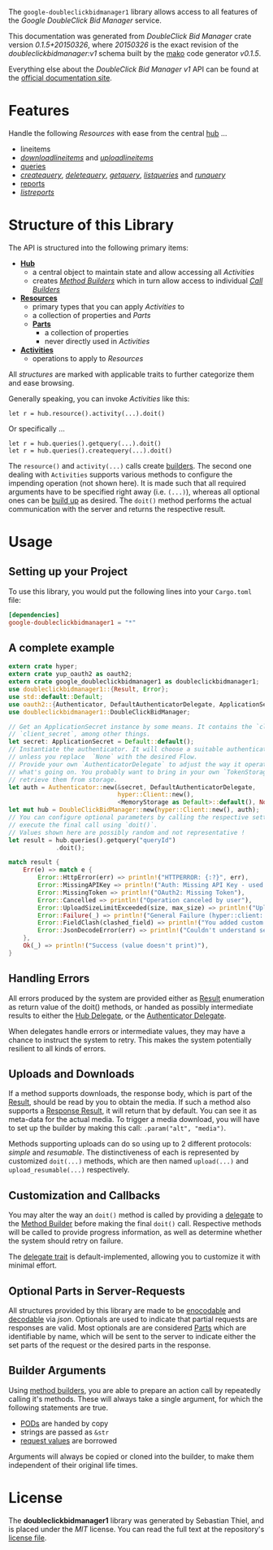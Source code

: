 <!---
DO NOT EDIT !
This file was generated automatically from 'src/mako/api/README.md.mako'
DO NOT EDIT !
-->
The `google-doubleclickbidmanager1` library allows access to all features of the *Google DoubleClick Bid Manager* service.

This documentation was generated from *DoubleClick Bid Manager* crate version *0.1.5+20150326*, where *20150326* is the exact revision of the *doubleclickbidmanager:v1* schema built by the [mako](http://www.makotemplates.org/) code generator *v0.1.5*.

Everything else about the *DoubleClick Bid Manager* *v1* API can be found at the
[official documentation site](https://developers.google.com/bid-manager/).
# Features

Handle the following *Resources* with ease from the central [hub](http://byron.github.io/google-apis-rs/google-doubleclickbidmanager1/struct.DoubleClickBidManager.html) ... 

* lineitems
 * [*downloadlineitems*](http://byron.github.io/google-apis-rs/google-doubleclickbidmanager1/struct.LineitemDownloadlineitemCall.html) and [*uploadlineitems*](http://byron.github.io/google-apis-rs/google-doubleclickbidmanager1/struct.LineitemUploadlineitemCall.html)
* [queries](http://byron.github.io/google-apis-rs/google-doubleclickbidmanager1/struct.Query.html)
 * [*createquery*](http://byron.github.io/google-apis-rs/google-doubleclickbidmanager1/struct.QueryCreatequeryCall.html), [*deletequery*](http://byron.github.io/google-apis-rs/google-doubleclickbidmanager1/struct.QueryDeletequeryCall.html), [*getquery*](http://byron.github.io/google-apis-rs/google-doubleclickbidmanager1/struct.QueryGetqueryCall.html), [*listqueries*](http://byron.github.io/google-apis-rs/google-doubleclickbidmanager1/struct.QueryListqueryCall.html) and [*runquery*](http://byron.github.io/google-apis-rs/google-doubleclickbidmanager1/struct.QueryRunqueryCall.html)
* [reports](http://byron.github.io/google-apis-rs/google-doubleclickbidmanager1/struct.Report.html)
 * [*listreports*](http://byron.github.io/google-apis-rs/google-doubleclickbidmanager1/struct.ReportListreportCall.html)




# Structure of this Library

The API is structured into the following primary items:

* **[Hub](http://byron.github.io/google-apis-rs/google-doubleclickbidmanager1/struct.DoubleClickBidManager.html)**
    * a central object to maintain state and allow accessing all *Activities*
    * creates [*Method Builders*](http://byron.github.io/google-apis-rs/google-doubleclickbidmanager1/trait.MethodsBuilder.html) which in turn
      allow access to individual [*Call Builders*](http://byron.github.io/google-apis-rs/google-doubleclickbidmanager1/trait.CallBuilder.html)
* **[Resources](http://byron.github.io/google-apis-rs/google-doubleclickbidmanager1/trait.Resource.html)**
    * primary types that you can apply *Activities* to
    * a collection of properties and *Parts*
    * **[Parts](http://byron.github.io/google-apis-rs/google-doubleclickbidmanager1/trait.Part.html)**
        * a collection of properties
        * never directly used in *Activities*
* **[Activities](http://byron.github.io/google-apis-rs/google-doubleclickbidmanager1/trait.CallBuilder.html)**
    * operations to apply to *Resources*

All *structures* are marked with applicable traits to further categorize them and ease browsing.

Generally speaking, you can invoke *Activities* like this:

```Rust,ignore
let r = hub.resource().activity(...).doit()
```

Or specifically ...

```ignore
let r = hub.queries().getquery(...).doit()
let r = hub.queries().createquery(...).doit()
```

The `resource()` and `activity(...)` calls create [builders][builder-pattern]. The second one dealing with `Activities` 
supports various methods to configure the impending operation (not shown here). It is made such that all required arguments have to be 
specified right away (i.e. `(...)`), whereas all optional ones can be [build up][builder-pattern] as desired.
The `doit()` method performs the actual communication with the server and returns the respective result.

# Usage

## Setting up your Project

To use this library, you would put the following lines into your `Cargo.toml` file:

```toml
[dependencies]
google-doubleclickbidmanager1 = "*"
```

## A complete example

```Rust
extern crate hyper;
extern crate yup_oauth2 as oauth2;
extern crate google_doubleclickbidmanager1 as doubleclickbidmanager1;
use doubleclickbidmanager1::{Result, Error};
use std::default::Default;
use oauth2::{Authenticator, DefaultAuthenticatorDelegate, ApplicationSecret, MemoryStorage};
use doubleclickbidmanager1::DoubleClickBidManager;

// Get an ApplicationSecret instance by some means. It contains the `client_id` and 
// `client_secret`, among other things.
let secret: ApplicationSecret = Default::default();
// Instantiate the authenticator. It will choose a suitable authentication flow for you, 
// unless you replace  `None` with the desired Flow.
// Provide your own `AuthenticatorDelegate` to adjust the way it operates and get feedback about 
// what's going on. You probably want to bring in your own `TokenStorage` to persist tokens and
// retrieve them from storage.
let auth = Authenticator::new(&secret, DefaultAuthenticatorDelegate,
                              hyper::Client::new(),
                              <MemoryStorage as Default>::default(), None);
let mut hub = DoubleClickBidManager::new(hyper::Client::new(), auth);
// You can configure optional parameters by calling the respective setters at will, and
// execute the final call using `doit()`.
// Values shown here are possibly random and not representative !
let result = hub.queries().getquery("queryId")
             .doit();

match result {
    Err(e) => match e {
        Error::HttpError(err) => println!("HTTPERROR: {:?}", err),
        Error::MissingAPIKey => println!("Auth: Missing API Key - used if there are no scopes"),
        Error::MissingToken => println!("OAuth2: Missing Token"),
        Error::Cancelled => println!("Operation canceled by user"),
        Error::UploadSizeLimitExceeded(size, max_size) => println!("Upload size too big: {} of {}", size, max_size),
        Error::Failure(_) => println!("General Failure (hyper::client::Response doesn't print)"),
        Error::FieldClash(clashed_field) => println!("You added custom parameter which is part of builder: {:?}", clashed_field),
        Error::JsonDecodeError(err) => println!("Couldn't understand server reply - maybe API needs update: {:?}", err),
    },
    Ok(_) => println!("Success (value doesn't print)"),
}

```
## Handling Errors

All errors produced by the system are provided either as [Result](http://byron.github.io/google-apis-rs/google-doubleclickbidmanager1/enum.Result.html) enumeration as return value of 
the doit() methods, or handed as possibly intermediate results to either the 
[Hub Delegate](http://byron.github.io/google-apis-rs/google-doubleclickbidmanager1/trait.Delegate.html), or the [Authenticator Delegate](http://byron.github.io/google-apis-rs/google-doubleclickbidmanager1/../yup-oauth2/trait.AuthenticatorDelegate.html).

When delegates handle errors or intermediate values, they may have a chance to instruct the system to retry. This 
makes the system potentially resilient to all kinds of errors.

## Uploads and Downloads
If a method supports downloads, the response body, which is part of the [Result](http://byron.github.io/google-apis-rs/google-doubleclickbidmanager1/enum.Result.html), should be
read by you to obtain the media.
If such a method also supports a [Response Result](http://byron.github.io/google-apis-rs/google-doubleclickbidmanager1/trait.ResponseResult.html), it will return that by default.
You can see it as meta-data for the actual media. To trigger a media download, you will have to set up the builder by making
this call: `.param("alt", "media")`.

Methods supporting uploads can do so using up to 2 different protocols: 
*simple* and *resumable*. The distinctiveness of each is represented by customized 
`doit(...)` methods, which are then named `upload(...)` and `upload_resumable(...)` respectively.

## Customization and Callbacks

You may alter the way an `doit()` method is called by providing a [delegate](http://byron.github.io/google-apis-rs/google-doubleclickbidmanager1/trait.Delegate.html) to the 
[Method Builder](http://byron.github.io/google-apis-rs/google-doubleclickbidmanager1/trait.CallBuilder.html) before making the final `doit()` call. 
Respective methods will be called to provide progress information, as well as determine whether the system should 
retry on failure.

The [delegate trait](http://byron.github.io/google-apis-rs/google-doubleclickbidmanager1/trait.Delegate.html) is default-implemented, allowing you to customize it with minimal effort.

## Optional Parts in Server-Requests

All structures provided by this library are made to be [enocodable](http://byron.github.io/google-apis-rs/google-doubleclickbidmanager1/trait.RequestValue.html) and 
[decodable](http://byron.github.io/google-apis-rs/google-doubleclickbidmanager1/trait.ResponseResult.html) via *json*. Optionals are used to indicate that partial requests are responses 
are valid.
Most optionals are are considered [Parts](http://byron.github.io/google-apis-rs/google-doubleclickbidmanager1/trait.Part.html) which are identifiable by name, which will be sent to 
the server to indicate either the set parts of the request or the desired parts in the response.

## Builder Arguments

Using [method builders](http://byron.github.io/google-apis-rs/google-doubleclickbidmanager1/trait.CallBuilder.html), you are able to prepare an action call by repeatedly calling it's methods.
These will always take a single argument, for which the following statements are true.

* [PODs][wiki-pod] are handed by copy
* strings are passed as `&str`
* [request values](http://byron.github.io/google-apis-rs/google-doubleclickbidmanager1/trait.RequestValue.html) are borrowed

Arguments will always be copied or cloned into the builder, to make them independent of their original life times.

[wiki-pod]: http://en.wikipedia.org/wiki/Plain_old_data_structure
[builder-pattern]: http://en.wikipedia.org/wiki/Builder_pattern
[google-go-api]: https://github.com/google/google-api-go-client

# License
The **doubleclickbidmanager1** library was generated by Sebastian Thiel, and is placed 
under the *MIT* license.
You can read the full text at the repository's [license file][repo-license].

[repo-license]: https://github.com/Byron/google-apis-rs/LICENSE.md
